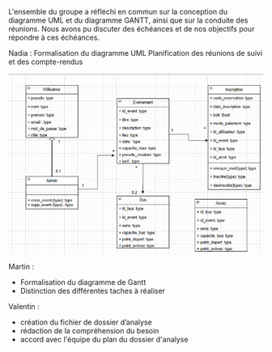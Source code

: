L'ensemble du groupe a réfléchi en commun sur la conception du diagramme UML et du diagramme GANTT, ainsi que sur la conduite des réunions. Nous avons pu discuter des échéances et de nos objectifs pour répondre à ces échéances.

Nadia :
Formalisation du diagramme UML 
Planification des réunions de suivi et des compte-rendus

!["diagramme UML"](image.png)

Martin :
- Formalisation du diagramme de Gantt
- Distinction des différentes taches à réaliser

Valentin :
- création du fichier de dossier d’analyse
- rédaction de la compréhension du besoin
- accord avec l'équipe du plan du dossier d'analyse
